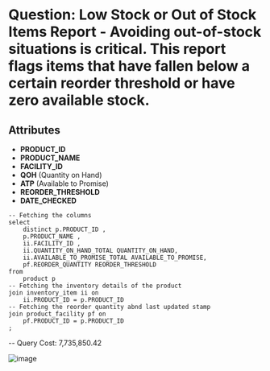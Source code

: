 # Question: Low Stock or Out of Stock Items Report - Avoiding out-of-stock situations is critical. This report flags items that have fallen below a certain reorder threshold or have zero available stock.

## Attributes
- **PRODUCT_ID**  
- **PRODUCT_NAME**  
- **FACILITY_ID**  
- **QOH** (Quantity on Hand)  
- **ATP** (Available to Promise)  
- **REORDER_THRESHOLD**  
- **DATE_CHECKED**  

```
-- Fetching the columns
select
	distinct p.PRODUCT_ID ,
	p.PRODUCT_NAME ,
	ii.FACILITY_ID ,
	ii.QUANTITY_ON_HAND_TOTAL QUANTITY_ON_HAND,
	ii.AVAILABLE_TO_PROMISE_TOTAL AVAILABLE_TO_PROMISE,
	pf.REORDER_QUANTITY REORDER_THRESHOLD
from
	product p
-- Fetching the inventory details of the product
join inventory_item ii on
	ii.PRODUCT_ID = p.PRODUCT_ID
-- Fetching the reorder quantity abnd last updated stamp
join product_facility pf on
	pf.PRODUCT_ID = p.PRODUCT_ID
;
```

-- Query Cost: 7,735,850.42

![image](https://github.com/user-attachments/assets/4de1fdb0-c514-4397-b74e-2ad0131a2bca)


